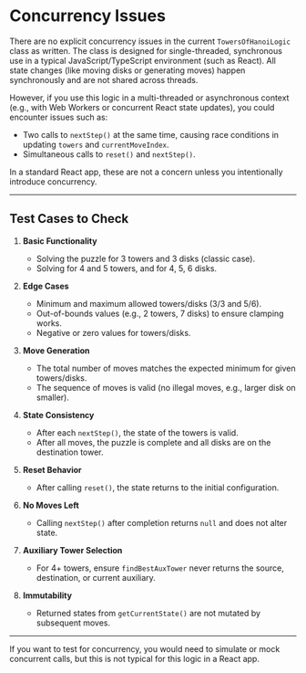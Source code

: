 # Concurrency Issues

There are no explicit concurrency issues in the current `TowersOfHanoiLogic` class as written. The class is designed for single-threaded, synchronous use in a typical JavaScript/TypeScript environment (such as React). All state changes (like moving disks or generating moves) happen synchronously and are not shared across threads.

However, if you use this logic in a multi-threaded or asynchronous context (e.g., with Web Workers or concurrent React state updates), you could encounter issues such as:

- Two calls to `nextStep()` at the same time, causing race conditions in updating `towers` and `currentMoveIndex`.
- Simultaneous calls to `reset()` and `nextStep()`.

In a standard React app, these are not a concern unless you intentionally introduce concurrency.

---

## Test Cases to Check

1. **Basic Functionality**

   - Solving the puzzle for 3 towers and 3 disks (classic case).
   - Solving for 4 and 5 towers, and for 4, 5, 6 disks.

2. **Edge Cases**

   - Minimum and maximum allowed towers/disks (3/3 and 5/6).
   - Out-of-bounds values (e.g., 2 towers, 7 disks) to ensure clamping works.
   - Negative or zero values for towers/disks.

3. **Move Generation**

   - The total number of moves matches the expected minimum for given towers/disks.
   - The sequence of moves is valid (no illegal moves, e.g., larger disk on smaller).

4. **State Consistency**

   - After each `nextStep()`, the state of the towers is valid.
   - After all moves, the puzzle is complete and all disks are on the destination tower.

5. **Reset Behavior**

   - After calling `reset()`, the state returns to the initial configuration.

6. **No Moves Left**

   - Calling `nextStep()` after completion returns `null` and does not alter state.

7. **Auxiliary Tower Selection**

   - For 4+ towers, ensure `findBestAuxTower` never returns the source, destination, or current auxiliary.

8. **Immutability**
   - Returned states from `getCurrentState()` are not mutated by subsequent moves.

---

If you want to test for concurrency, you would need to simulate or mock concurrent calls, but this is not typical for this logic in a React app.

